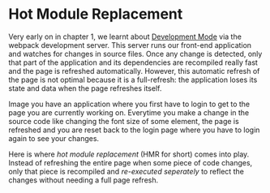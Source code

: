 # Hot Module Replacement

Very early on in chapter 1, we learnt about [Development Mode](../fable/development-mode) via the webpack development server. This server runs our front-end application and watches for changes in source files. Once any change is detected, only that part of the application and its dependencies are recompiled really fast and the page is refreshed automatically. However, this automatic refresh of the page is not optimal because it is a full-refresh: the application loses its state and data when the page refreshes itself.

Image you have an application where you first have to login to get to the page you are currently working on. Everytime you make a change in the source code like changing the font size of some element, the page is refreshed and you are reset back to the login page where you have to login again to see your changes.

Here is where *hot module replacement* (HMR for short) comes into play. Instead of refreshing the entire page when some piece of code changes, only that piece is recompiled and *re-executed seperately* to reflect the changes without needing a full page refresh.

